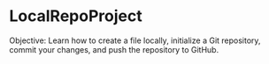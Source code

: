 # LocalRepoProject
 Objective: Learn how to create a file locally, initialize a Git repository, commit your changes, and push the repository to GitHub.
